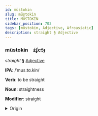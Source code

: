 ```yaml
---
id: müstokin
slug: müstokin
title: MÜSTOKİN
sidebar_position: 703
tags: [müstokin, Adjective, Afroasiatic]
description: straight § Adjective
---
```


### müstokin&emsp;<span kind="abugida">ƶ́ʄcɔ̃ɟ</span>

*straight* **§** [Adjective](../../tags/Adjective)

**IPA**: /ˈmus.tɑ.kin/

**Verb**: to be straight

**Noun**: straightness

**Modifier**: straight

<details>
    <summary>Origin</summary>
    Arabic مُسْتَقِيم mustaqīm /mus.ta.qiːm/<br/>
    <em>Afroasiatic Language Family</em>
</details>